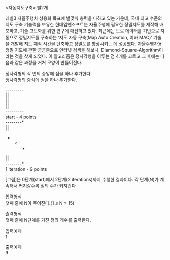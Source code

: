 <자동지도구축> 별2개

레벨3 자율주행차 상용화 목표에 발맞춰 총력을 다하고 있는 가운데, 
국내 최고 수준의 지도 구축 기술력을 보유한 현대엠엔소프트는 
자율주행에 필요한 정밀지도를 제작해 배포하고, 기술 고도화를 위한 연구에 매진하고 있다. 
최근에는 도로 데이터를 기반으로 자동으로 정밀지도를 구축하는
‘지도 자동 구축(Map Auto Creation, 이하 MAC)’ 기술을 
개발해 지도 제작 시간을 단축하고 정밀도를 향상시키는 데 성공했다. 
자율주행차용 정밀 지도에 관한 궁금증으로 인터넷 검색을 해보니,
Diamond-Square-Algorithm이라는 것을 찾게 되었다. 
이 알고리즘은 정사각형을 이루는 점 4개를 고르고 그 후에는 
다음과 같은 과정을 거쳐 모양이 만들어진다.

정사각형의 각 변의 중앙에 점을 하나 추가한다.   <br>
정사각형의 중심에 점을 하나 추가한다.

*---------*  <br>
|         |  <br>
|         |  <br>
|         |  <br>
*---------*  <br>
start - 4 points <br>
*----*----*  <br>
|         |  <br>
*    *    *  <br>
|         |  <br>
*----*----*  <br>
1 iteration - 9 points

[그림]은 0단계(start)에서 2단계(2 iterations)까지 수행한 결과이다. 
각 단계(N)가 계속해서 커져갈수록 점의 수가 커져간다

입력형식 <br>
첫째 줄에 N이 주어진다.(1 ≤ N ≤ 15)

출력형식 <br>
첫째 줄에 N단계를 거친 점의 개수를 출력한다.

입력예제 <br>
1

출력예제 <br>
9

